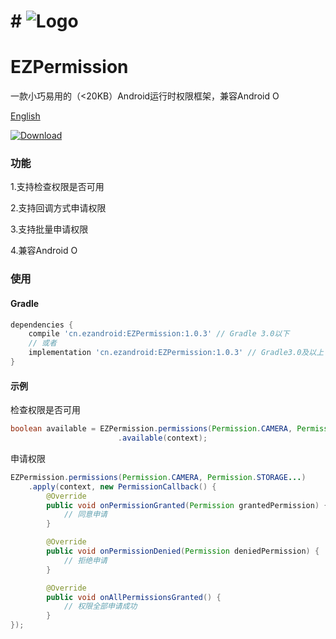 # # ![Logo](https://raw.githubusercontent.com/uestccokey/EZPermission/master/logo.png)
# EZPermission

一款小巧易用的（<20KB）Android运行时权限框架，兼容Android O

[English](README.md)

[ ![Download](https://api.bintray.com/packages/uestccokey/maven/EZPermission/images/download.svg) ](https://bintray.com/uestccokey/maven/EZPermission/_latestVersion)

### 功能

1.支持检查权限是否可用

2.支持回调方式申请权限

3.支持批量申请权限

4.兼容Android O

### 使用

#### Gradle

``` gradle
dependencies {
    compile 'cn.ezandroid:EZPermission:1.0.3' // Gradle 3.0以下
    // 或者
    implementation 'cn.ezandroid:EZPermission:1.0.3' // Gradle3.0及以上
}
```

#### 示例

检查权限是否可用

``` java
boolean available = EZPermission.permissions(Permission.CAMERA, Permission.STORAGE...)
                        .available(context);
```

申请权限

``` java
EZPermission.permissions(Permission.CAMERA, Permission.STORAGE...)
    .apply(context, new PermissionCallback() {
        @Override
        public void onPermissionGranted(Permission grantedPermission) {
            // 同意申请
        }

        @Override
        public void onPermissionDenied(Permission deniedPermission) {
            // 拒绝申请
        }

        @Override
        public void onAllPermissionsGranted() {
            // 权限全部申请成功
        }
});
```


